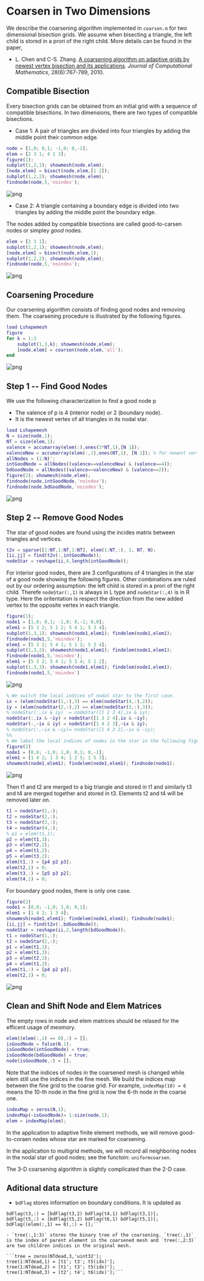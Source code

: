 # Coarsen in Two Dimensions

We describe the coarsening algorithm implemented in `coarsen.m` for two dimensional bisection grids. We assume when bisecting a triangle, the left child is stored in a prori of the right child. More details can be found in the paper,

- L. Chen and C-S. Zhang. [A coarsening algorithm on adaptive grids by newest vertex bisection and its applications](http://math.uci.edu/~chenlong/CZ2007.html). *Journal of Computational Mathematics*, 28(6):767-789, 2010.

## Compatible Bisection
Every bisection grids can be obtained from an initial grid with a
sequence of compatible bisections. In two dimensions, there are two types
of compatible bisections.

- Case 1: A pair of triangles are divided into four triangles by adding the middle point their common edge.


```matlab
node = [1,0; 0,1; -1,0; 0,-1];
elem = [2 3 1; 4 1 3];
figure(1); 
subplot(1,2,1); showmesh(node,elem);
[node,elem] = bisect(node,elem,[1 2]);
subplot(1,2,2); showmesh(node,elem); 
findnode(node,5,'noindex');
```


    
![png](coarsendoc_files/coarsendoc_2_0.png)
    


- Case 2: A triangle containing a boundary edge is divided into two triangles by adding the middle point the boundary edge.

The nodes added by compatible bisections are called good-to-carsen nodes
or simpley *good* nodes.


```matlab
elem = [2 3 1];
subplot(1,2,1); showmesh(node,elem);
[node,elem] = bisect(node,elem,1);
subplot(1,2,2); showmesh(node,elem); 
findnode(node,5,'noindex');
```


    
![png](coarsendoc_files/coarsendoc_4_0.png)
    


## Coarsening Procedure

Our coarsening algorithm consists of finding good nodes and removing
them. The coarsening procedure is illustrated by the following figures.


```matlab
load Lshapemesh
figure
for k = 1:3
    subplot(1,3,k); showmesh(node,elem);
    [node,elem] = coarsen(node,elem,'all');
end
```


    
![png](coarsendoc_files/coarsendoc_6_0.png)
    


## Step 1 -- Find Good Nodes
We use the following characterization to find a good node p

- The valence of p is 4 (interior node) or 2 (boundary node).
- It is the newest vertex of all triangles in its nodal star.


```matlab
load Lshapemesh
N = size(node,1); 
NT = size(elem,1);
valence = accumarray(elem(:),ones(3*NT,1),[N 1]);
valenceNew = accumarray(elem(:,1),ones(NT,1), [N 1]); % for newest vertex only
allNodes = (1:N)';
intGoodNode = allNodes((valence==valenceNew) & (valence==4));
bdGoodNode = allNodes((valence==valenceNew) & (valence==2));
figure(2); showmesh(node,elem);
findnode(node,intGoodNode,'noindex');
findnode(node,bdGoodNode,'noindex');
```


    
![png](coarsendoc_files/coarsendoc_8_0.png)
    


## Step 2 -- Remove Good Nodes

The star of good nodes are found using the incides matrix between
triangles and vertices.


```matlab
t2v = sparse([1:NT,1:NT,1:NT], elem(1:NT,:), 1, NT, N);
[ii,jj] = find(t2v(:,intGoodNode));
nodeStar = reshape(ii,4,length(intGoodNode));
```

For interior good nodes, there are 3 configurations of 4 triangles in the
star of a good node showing the following figures. Other combinations are
ruled out by our ordering assumption: the left child is stored in a prori
of the right child. Therefe `nodeStar(:,1)` is always in L type and
`nodeStar(:,4)` is in R type. Here the oritentation is respect the
direction from the new added vertex to the opposite vertex in each
triangle.


```matlab
figure(1);
node1 = [1,0; 0,1; -1,0; 0,-1; 0,0];
elem1 = [5 3 2; 5 1 2; 5 4 1; 5 3 4];
subplot(1,3,1); showmesh(node1,elem1); findelem(node1,elem1);
findnode(node1,5,'noindex');
elem1 = [5 3 2; 5 4 1; 5 1 2; 5 3 4];
subplot(1,3,2); showmesh(node1,elem1); findelem(node1,elem1);
findnode(node1,5,'noindex');
elem1 = [5 3 2; 5 4 1; 5 3 4; 5 1 2];
subplot(1,3,3); showmesh(node1,elem1); findelem(node1,elem1);
findnode(node1,5,'noindex')
```


    
![png](coarsendoc_files/coarsendoc_12_0.png)
    



```matlab
% We switch the local indices of nodal star to the first case. 
ix = (elem(nodeStar(1,:),3) == elem(nodeStar(4,:),2));
iy = (elem(nodeStar(2,:),2) == elem(nodeStar(3,:),3));
% nodeStar(:,ix & iy)  = nodeStar([1 2 3 4],ix & iy);
nodeStar(:,ix & ~iy) = nodeStar([1 3 2 4],ix & ~iy);
nodeStar(:,~ix & iy) = nodeStar([1 4 2 3],~ix & iy);
% nodeStar(:,~ix & ~iy)= nodeStar([1 4 3 2],~ix & ~iy);
%%
% We label the local indices of nodes in the star in the following figure.
figure(2)
node1 = [0,0; -1,0; 1,0; 0,1; 0,-1];
elem1 = [1 4 2; 1 3 4; 1 2 5; 1 5 3];
showmesh(node1,elem1); findelem(node1,elem1); findnode(node1);
```


    
![png](coarsendoc_files/coarsendoc_13_0.png)
    


Then t1 and t2 are merged to a big triangle and stored in t1 and
similarly t3 and t4 are merged together and stored in t3. Elements t2 and t4 will be removed later on.


```matlab
t1 = nodeStar(1,:); 
t2 = nodeStar(2,:); 
t3 = nodeStar(3,:);
t4 = nodeStar(4,:);
% p1 = elem(t1,1); 
p2 = elem(t1,3); 
p3 = elem(t2,2); 
p4 = elem(t1,2); 
p5 = elem(t3,2);
elem(t1,:) = [p4 p2 p3]; 
elem(t2,1) = 0;
elem(t3,:) = [p5 p3 p2]; 
elem(t4,1) = 0;
```

For boundary good nodes, there is only one case.


```matlab
figure(2)
node1 = [0,0; -1,0; 1,0; 0,1];
elem1 = [1 4 2; 1 3 4];
showmesh(node1,elem1); findelem(node1,elem1); findnode(node1);
[ii,jj] = find(t2v(:,bdGoodNode));
nodeStar = reshape(ii,2,length(bdGoodNode));
t1 = nodeStar(1,:); 
t2 = nodeStar(2,:);
p1 = elem(t1,1); 
p2 = elem(t1,3); 
p3 = elem(t2,2); 
p4 = elem(t1,2);
elem(t1,:) = [p4 p2 p3]; 
elem(t2,1) = 0;
```


    
![png](coarsendoc_files/coarsendoc_17_0.png)
    


## Clean and Shift Node and Elem Matrices

The empty rows in node and elem matrices should be relased for the
efficent usage of meomory. 


```matlab
elem((elem(:,1) == 0),:) = [];
isGoodNode = false(N,1);
isGoodNode(intGoodNode) = true;
isGoodNode(bdGoodNode) = true;
node(isGoodNode,:) = [];
```

Note that the indices of nodes in the coarsened mesh is changed while
elem still use the indices in the fine mesh. We build the indices map
between the fine grid to the coarse grid. For example, `indexMap(10) = 6`
means the 10-th node in the fine grid  is now the 6-th node in the coarse
one.


```matlab
indexMap = zeros(N,1);
indexMap(~isGoodNode)= 1:size(node,1);
elem = indexMap(elem);
```

In the application to adaptive finite element methods, we will remove
 good-to-coraen nodes whose star are marked for coarsening. 

In the application to multigrid methods, we will record all neighboring
nodes in the nodal star of good nodes; see the functoin: `uniformcoarsen`.

The 3-D coarsening algorithm is slightly complicated than the 2-D case.

## Aditional data structure

- `bdFlag` stores information on boundary conditions. It is updated as

```bdFlag(t1,:) = [bdFlag(t1,2) bdFlag(t2,1) bdFlag(t1,1)];
bdFlag(t3,:) = [bdFlag(t3,2) bdFlag(t4,1) bdFlag(t3,1)];
bdFlag(t5,:) = [bdFlag(t5,2) bdFlag(t6,1) bdFlag(t5,1)];
bdFlag((elem(:,1) == 0),:) = [];```

- `tree(:,1:3)` stores the binary tree of the coarsening. `tree(:,1)` is the index of parent element in the coarsened mesh and `tree(:,2:3)` are two children indices in the original mesh.

```tree = zeros(NTdead,3,'uint32');
tree(1:NTdead,1) = [t1'; t3'; t5(idx)'];
tree(1:NTdead,2) = [t1'; t3'; t5(idx)'];
tree(1:NTdead,3) = [t2'; t4'; t6(idx)'];```
